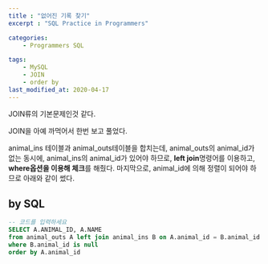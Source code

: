 ```yaml
---
title : "없어진 기록 찾기"
excerpt : "SQL Practice in Programmers"

categories:
    - Programmers SQL

tags:
    - MySQL
    - JOIN
    - order by
last_modified_at: 2020-04-17
---
```


JOIN류의 기본문제인것 같다.

JOIN을 아예 까먹어서 한번 보고 풀었다.

animal_ins 테이블과 animal_outs테이블을 합치는데, animal_outs의 animal_id가 없는 동시에, animal_ins의 animal_id가 있어야 하므로, **left join**명령어를 이용하고, **where옵션을 이용해 체크**를 해줬다. 마지막으로, animal_id에 의해 정렬이 되어야 하므로 아래와 같이 썼다.

## by SQL

```sql
-- 코드를 입력하세요
SELECT A.ANIMAL_ID, A.NAME
from animal_outs A left join animal_ins B on A.animal_id = B.animal_id
where B.animal_id is null
order by A.animal_id
```
